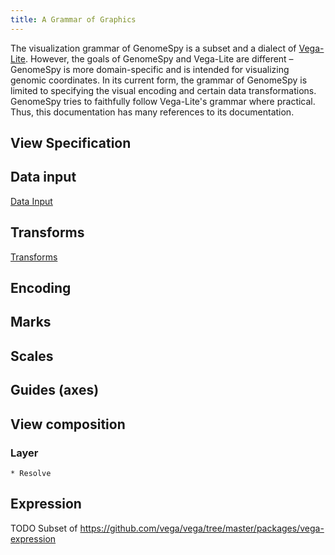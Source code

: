 ```yaml
---
title: A Grammar of Graphics
---
```


The visualization grammar of GenomeSpy is a subset and a dialect of
[Vega-Lite](https://vega.github.io/vega-lite/). However, the goals of
GenomeSpy and Vega-Lite are different – GenomeSpy is more domain-specific and
is intended for visualizing genomic coordinates. In its current form, the
grammar of GenomeSpy is limited to specifying the visual encoding and certain
data transformations. GenomeSpy tries to faithfully follow Vega-Lite's
grammar where practical. Thus, this documentation has many references to
its documentation.

## View Specification

## Data input

[Data Input](data.md)

## Transforms

[Transforms](transform/index.md)

## Encoding

## Marks

## Scales

## Guides (axes)

## View composition

### Layer

    * Resolve

## Expression

TODO
Subset of https://github.com/vega/vega/tree/master/packages/vega-expression
